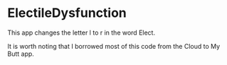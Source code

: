 # ElectileDysfunction
This app changes the letter l to r in the word Elect.

It is worth noting that I borrowed most of this code from the Cloud to My Butt app.
